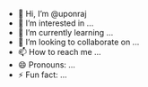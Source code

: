- 👋 Hi, I’m @uponraj
- 👀 I’m interested in ...
- 🌱 I’m currently learning ...
- 💞️ I’m looking to collaborate on ...
- 📫 How to reach me ...
- 😄 Pronouns: ...
- ⚡ Fun fact: ...

<!---
uponraj/uponraj is a ✨ special ✨ repository because its `README.md` (this file) appears on your GitHub profile.
You can click the Preview link to take a look at your changes.
--->
